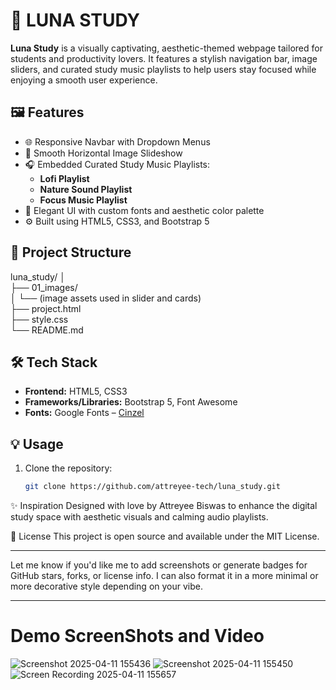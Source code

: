# 🌙 LUNA STUDY

**Luna Study** is a visually captivating, aesthetic-themed webpage tailored for students and productivity lovers. It features a stylish navigation bar, image sliders, and curated study music playlists to help users stay focused while enjoying a smooth user experience.

## 🖼️ Features

- 🌐 Responsive Navbar with Dropdown Menus  
- 📸 Smooth Horizontal Image Slideshow  
- 🎧 Embedded Curated Study Music Playlists:  
  - **Lofi Playlist**  
  - **Nature Sound Playlist**  
  - **Focus Music Playlist**  
- 🎨 Elegant UI with custom fonts and aesthetic color palette  
- ⚙️ Built using HTML5, CSS3, and Bootstrap 5

## 📁 Project Structure

luna_study/ │                                                                                           
            ├── 01_images/                                                                                       
            │ └── (image assets used in slider and cards)                                                                             
            ├── project.html                                                                                      
            ├── style.css                                                                                                        
            └── README.md   


## 🛠️ Tech Stack

- **Frontend:** HTML5, CSS3
- **Frameworks/Libraries:** Bootstrap 5, Font Awesome
- **Fonts:** Google Fonts – [Cinzel](https://fonts.google.com/specimen/Cinzel)

## 💡 Usage

1. Clone the repository:
   ```bash
   git clone https://github.com/attreyee-tech/luna_study.git

✨ Inspiration
Designed with love by Attreyee Biswas to enhance the digital study space with aesthetic visuals and calming audio playlists.

📜 License
This project is open source and available under the MIT License.


---

Let me know if you'd like me to add screenshots or generate badges for GitHub stars, forks, or license info. I can also format it in a more minimal or more decorative style depending on your vibe.

---
# Demo ScreenShots and Video
![Screenshot 2025-04-11 155436](https://github.com/user-attachments/assets/8e85d4d6-ddd7-459a-9cfe-3077d939a3e3)
![Screenshot 2025-04-11 155450](https://github.com/user-attachments/assets/5a8ec177-09ce-42e5-bbac-2fc159bd70ce)
![Screen Recording 2025-04-11 155657](https://github.com/user-attachments/assets/5da8e5b7-9183-41d6-96fe-28c0f4888738)

